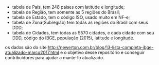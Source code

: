 - tabela de País, tem 248 paises com latitude e longitude;
- tabela de Região, tem somente as 5 regiões do Brasil;
- tabela de Estado, tem o código ISO, usado muito em NF-e;
- tabela de Zona(Subregião) tem todas as regiões do Brasil com seus DDD;
- tabela de Cidades, tem todas as 5570 cidades, e cada cidade com seu DDD, código do IBGE, população (2015), latitude e longitude.

os dados são do site http://newerton.com.br/blog/13-lista-completa-ibge-atualizado-marco2017.html e o objetivo desse repositório e conseguir contribuidores para ajudar a mante-lo atualizado.
